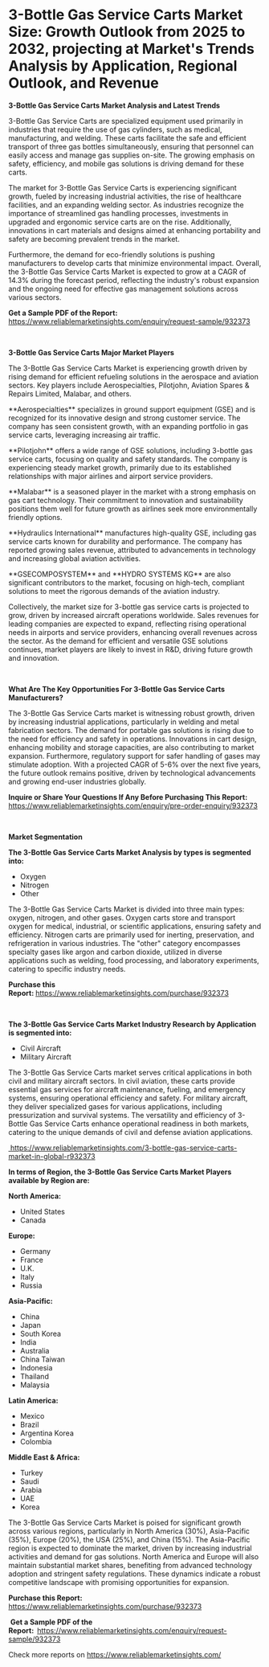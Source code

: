 <p><h1>3-Bottle Gas Service Carts Market Size: Growth Outlook from 2025 to 2032, projecting at Market's Trends Analysis by Application, Regional Outlook, and Revenue</h1></p><p><strong>3-Bottle Gas Service Carts Market Analysis and Latest Trends</strong></p>
<p><p>3-Bottle Gas Service Carts are specialized equipment used primarily in industries that require the use of gas cylinders, such as medical, manufacturing, and welding. These carts facilitate the safe and efficient transport of three gas bottles simultaneously, ensuring that personnel can easily access and manage gas supplies on-site. The growing emphasis on safety, efficiency, and mobile gas solutions is driving demand for these carts.</p><p>The market for 3-Bottle Gas Service Carts is experiencing significant growth, fueled by increasing industrial activities, the rise of healthcare facilities, and an expanding welding sector. As industries recognize the importance of streamlined gas handling processes, investments in upgraded and ergonomic service carts are on the rise. Additionally, innovations in cart materials and designs aimed at enhancing portability and safety are becoming prevalent trends in the market. </p><p>Furthermore, the demand for eco-friendly solutions is pushing manufacturers to develop carts that minimize environmental impact. Overall, the 3-Bottle Gas Service Carts Market is expected to grow at a CAGR of 14.3% during the forecast period, reflecting the industry's robust expansion and the ongoing need for effective gas management solutions across various sectors.</p></p>
<p><strong>Get a Sample PDF of the Report:&nbsp;</strong> <a href="https://www.reliablemarketinsights.com/enquiry/request-sample/932373?utm_campaign=2530&utm_medium=2&utm_source=Github&utm_content=ia&utm_term=21032025&utm_id=3-bottle-gas-service-carts">https://www.reliablemarketinsights.com/enquiry/request-sample/932373</a></p>
<p>&nbsp;</p>
<p><strong>3-Bottle Gas Service Carts Major Market Players</strong></p>
<p><p>The 3-Bottle Gas Service Carts Market is experiencing growth driven by rising demand for efficient refueling solutions in the aerospace and aviation sectors. Key players include Aerospecialties, Pilotjohn, Aviation Spares & Repairs Limited, Malabar, and others.</p><p>**Aerospecialties** specializes in ground support equipment (GSE) and is recognized for its innovative design and strong customer service. The company has seen consistent growth, with an expanding portfolio in gas service carts, leveraging increasing air traffic.</p><p>**Pilotjohn** offers a wide range of GSE solutions, including 3-bottle gas service carts, focusing on quality and safety standards. The company is experiencing steady market growth, primarily due to its established relationships with major airlines and airport service providers.</p><p>**Malabar** is a seasoned player in the market with a strong emphasis on gas cart technology. Their commitment to innovation and sustainability positions them well for future growth as airlines seek more environmentally friendly options.</p><p>**Hydraulics International** manufactures high-quality GSE, including gas service carts known for durability and performance. The company has reported growing sales revenue, attributed to advancements in technology and increasing global aviation activities.</p><p>**GSECOMPOSYSTEM** and **HYDRO SYSTEMS KG** are also significant contributors to the market, focusing on high-tech, compliant solutions to meet the rigorous demands of the aviation industry. </p><p>Collectively, the market size for 3-bottle gas service carts is projected to grow, driven by increased aircraft operations worldwide. Sales revenues for leading companies are expected to expand, reflecting rising operational needs in airports and service providers, enhancing overall revenues across the sector. As the demand for efficient and versatile GSE solutions continues, market players are likely to invest in R&D, driving future growth and innovation.</p></p>
<p>&nbsp;</p>
<p><strong>What Are The Key Opportunities For 3-Bottle Gas Service Carts Manufacturers?</strong></p>
<p><p>The 3-Bottle Gas Service Carts market is witnessing robust growth, driven by increasing industrial applications, particularly in welding and metal fabrication sectors. The demand for portable gas solutions is rising due to the need for efficiency and safety in operations. Innovations in cart design, enhancing mobility and storage capacities, are also contributing to market expansion. Furthermore, regulatory support for safer handling of gases may stimulate adoption. With a projected CAGR of 5-6% over the next five years, the future outlook remains positive, driven by technological advancements and growing end-user industries globally.</p></p>
<p><strong>Inquire or Share Your Questions If Any Before Purchasing This Report:</strong> <a href="https://www.reliablemarketinsights.com/enquiry/pre-order-enquiry/932373?utm_campaign=2530&utm_medium=2&utm_source=Github&utm_content=ia&utm_term=21032025&utm_id=3-bottle-gas-service-carts">https://www.reliablemarketinsights.com/enquiry/pre-order-enquiry/932373</a></p>
<p>&nbsp;</p>
<p><strong>Market Segmentation</strong></p>
<p><strong>The 3-Bottle Gas Service Carts Market Analysis by types is segmented into:</strong></p>
<p><ul><li>Oxygen</li><li>Nitrogen</li><li>Other</li></ul></p>
<p><p>The 3-Bottle Gas Service Carts Market is divided into three main types: oxygen, nitrogen, and other gases. Oxygen carts store and transport oxygen for medical, industrial, or scientific applications, ensuring safety and efficiency. Nitrogen carts are primarily used for inerting, preservation, and refrigeration in various industries. The "other" category encompasses specialty gases like argon and carbon dioxide, utilized in diverse applications such as welding, food processing, and laboratory experiments, catering to specific industry needs.</p></p>
<p><strong>Purchase this Report:&nbsp;</strong><a href="https://www.reliablemarketinsights.com/purchase/932373?utm_campaign=2530&utm_medium=2&utm_source=Github&utm_content=ia&utm_term=21032025&utm_id=3-bottle-gas-service-carts">https://www.reliablemarketinsights.com/purchase/932373</a></p>
<p>&nbsp;</p>
<p><strong>The 3-Bottle Gas Service Carts Market Industry Research by Application is segmented into:</strong></p>
<p><ul><li>Civil Aircraft</li><li>Military Aircraft</li></ul></p>
<p><p>The 3-Bottle Gas Service Carts market serves critical applications in both civil and military aircraft sectors. In civil aviation, these carts provide essential gas services for aircraft maintenance, fueling, and emergency systems, ensuring operational efficiency and safety. For military aircraft, they deliver specialized gases for various applications, including pressurization and survival systems. The versatility and efficiency of 3-Bottle Gas Service Carts enhance operational readiness in both markets, catering to the unique demands of civil and defense aviation applications.</p></p>
<p><a href="https://www.reliablemarketinsights.com/3-bottle-gas-service-carts-market-in-global-r932373?utm_campaign=2530&utm_medium=2&utm_source=Github&utm_content=ia&utm_term=21032025&utm_id=3-bottle-gas-service-carts">&nbsp;https://www.reliablemarketinsights.com/3-bottle-gas-service-carts-market-in-global-r932373</a></p>
<p><strong>In terms of Region, the 3-Bottle Gas Service Carts Market Players available by Region are:</strong></p>
<p>
    <p> <strong> North America: </strong>
        <ul>
            <li>United States</li>
            <li>Canada</li>
        </ul>
        </p> 
    <p> <strong> Europe: </strong>
        <ul>
            <li>Germany</li>
            <li>France</li>
            <li>U.K.</li>
            <li>Italy</li>
            <li>Russia</li>
        </ul>
        </p> 
    <p> <strong> Asia-Pacific: </strong>
        <ul>
            <li>China</li>
            <li>Japan</li>
            <li>South Korea</li>
            <li>India</li>
            <li>Australia</li>
            <li>China Taiwan</li>
            <li>Indonesia</li>
            <li>Thailand</li>
            <li>Malaysia</li>
        </ul>
        </p> 
    <p> <strong> Latin America: </strong>
        <ul>
            <li>Mexico</li>
            <li>Brazil</li>
            <li>Argentina Korea</li>
            <li>Colombia</li>
        </ul>
        </p> 
    <p> <strong> Middle East & Africa: </strong>
        <ul>
            <li>Turkey</li>
            <li>Saudi</li>
            <li>Arabia</li>
            <li>UAE</li>
            <li>Korea</li>
        </ul>
    </p>
    </p>
<p><p>The 3-Bottle Gas Service Carts Market is poised for significant growth across various regions, particularly in North America (30%), Asia-Pacific (35%), Europe (20%), the USA (25%), and China (15%). The Asia-Pacific region is expected to dominate the market, driven by increasing industrial activities and demand for gas solutions. North America and Europe will also maintain substantial market shares, benefiting from advanced technology adoption and stringent safety regulations. These dynamics indicate a robust competitive landscape with promising opportunities for expansion.</p></p>
<p><strong>Purchase this Report: </strong><a href="https://www.reliablemarketinsights.com/purchase/932373?utm_campaign=2530&utm_medium=2&utm_source=Github&utm_content=ia&utm_term=21032025&utm_id=3-bottle-gas-service-carts">https://www.reliablemarketinsights.com/purchase/932373</a></p>
<p>&nbsp;<strong>Get a Sample PDF of the Report:&nbsp;&nbsp;</strong><a href="https://www.reliablemarketinsights.com/enquiry/request-sample/932373?utm_campaign=2530&utm_medium=2&utm_source=Github&utm_content=ia&utm_term=21032025&utm_id=3-bottle-gas-service-carts">https://www.reliablemarketinsights.com/enquiry/request-sample/932373</a></p>
<p><strong></strong></p>
<p>Check more reports on <a href="https://www.reliablemarketinsights.com/?utm_campaign=2530&utm_medium=2&utm_source=Github&utm_content=ia&utm_term=21032025&utm_id=3-bottle-gas-service-carts">https://www.reliablemarketinsights.com/</a></p>